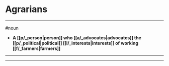 # Agrarians
---
#noun
- **A [[p/_person|person]] who [[a/_advocates|advocates]] the [[p/_political|political]] [[i/_interests|interests]] of working [[f/_farmers|farmers]]**
---
---
